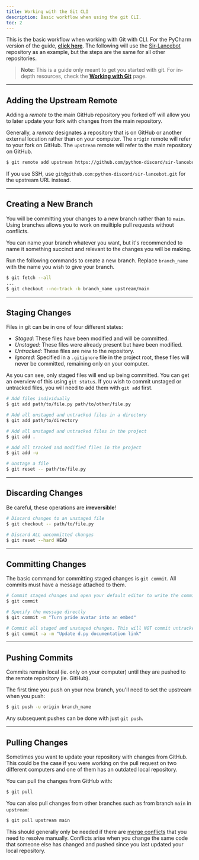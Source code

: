 ```yaml
---
title: Working with the Git CLI
description: Basic workflow when using the git CLI.
toc: 2
---
```


This is the basic workflow when working with Git with CLI. For the PyCharm version of the guide, [**click here**](../pycharm).
The following will use the [Sir-Lancebot](https://github.com/python-discord/sir-lancebot/) repository as an example, but the steps are the same for all other repositories.

> **Note:** This is a guide only meant to get you started with git. For in-depth resources, check the [**Working with Git**](..) page.

---

## Adding the Upstream Remote
Adding a *remote* to the main GitHub repository you forked off will allow you to later update your fork with changes from the main repository.

Generally, a *remote* designates a repository that is on GitHub or another external location rather than on your computer.
The `origin` remote will refer to your fork on GitHub. The `upstream` remote will refer to the main repository on GitHub.
```sh
$ git remote add upstream https://github.com/python-discord/sir-lancebot.git
```
If you use SSH, use `git@github.com:python-discord/sir-lancebot.git` for the upstream URL instead.

---

## Creating a New Branch
You will be committing your changes to a new branch rather than to `main`.
Using branches allows you to work on muiltiple pull requests without conflicts.

You can name your branch whatever you want, but it's recommended to name it something succinct and relevant to the changes you will be making.

Run the following commands to create a new branch. Replace `branch_name` with the name you wish to give your branch.
```sh
$ git fetch --all
...
$ git checkout --no-track -b branch_name upstream/main
```

---

## Staging Changes
Files in git can be in one of four different states:

- *Staged*: These files have been modified and will be committed.
- *Unstaged*: These files were already present but have been modified.
- *Untracked*: These files are new to the repository.
- *Ignored*: Specified in a `.gitignore` file in the project root, these files will never be committed, remaining only on your computer.

As you can see, only staged files will end up being committed.
You can get an overview of this using `git status`.
If you wish to commit unstaged or untracked files, you will need to add them with `git add` first.
```sh
# Add files individually
$ git add path/to/file.py path/to/other/file.py

# Add all unstaged and untracked files in a directory
$ git add path/to/directory

# Add all unstaged and untracked files in the project
$ git add .

# Add all tracked and modified files in the project
$ git add -u

# Unstage a file
$ git reset -- path/to/file.py
```

---

## Discarding Changes
Be careful, these operations are **irreversible**!
```sh
# Discard changes to an unstaged file
$ git checkout -- path/to/file.py

# Discard ALL uncommitted changes
$ git reset --hard HEAD
```

---

## Committing Changes
The basic command for committing staged changes is `git commit`. All commits must have a message attached to them.
```sh
# Commit staged changes and open your default editor to write the commit message
$ git commit

# Specify the message directly
$ git commit -m "Turn pride avatar into an embed"

# Commit all staged and unstaged changes. This will NOT commit untracked files
$ git commit -a -m "Update d.py documentation link"
```

---

## Pushing Commits
Commits remain local (ie. only on your computer) until they are pushed to the remote repository (ie. GitHub).

The first time you push on your new branch, you'll need to set the upstream when you push:
```sh
$ git push -u origin branch_name
```
Any subsequent pushes can be done with just `git push`.

---

## Pulling Changes
Sometimes you want to update your repository with changes from GitHub.
This could be the case if you were working on the pull request on two different computers and one of them has an outdated local repository.

You can pull the changes from GitHub with:
```sh
$ git pull
```
You can also pull changes from other branches such as from branch `main` in `upstream`:
```sh
$ git pull upstream main
```
This should generally only be needed if there are [merge conflicts](https://help.github.com/en/articles/about-merge-conflicts) that you need to resolve manually. Conflicts arise when you change the same code that someone else has changed and pushed since you last updated your local repository.
